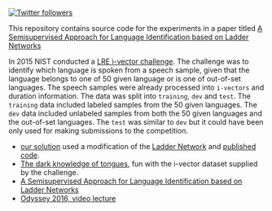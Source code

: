 <a target="_blank" href="http://twitter.com/udibr"><img alt='Twitter followers' src="https://img.shields.io/twitter/follow/udibr.svg?style=social"></a>

This repository contains source code for the experiments in a paper titled [A Semisupervised Approach for Language Identification based on Ladder Networks](http://arxiv.org/pdf/1604.00317v1.pdf)

In 2015 NIST conducted a [LRE i-vector challenge](https://ivectorchallenge.nist.gov/evaluations/2).
The challenge was to identify which language is spoken from a speech sample, given that the language belongs 
to one of 50 given language or is one of out-of-set languages.
The speech samples were already processed into `i-vectors` and duration information.
The data was split into `training`, `dev` and `test`.
The `training` data included labeled samples from the 50 given languages.
The `dev` data included unlabeled samples from both the 50 given languages and the out-of-set languages.
The `test` was similar to `dev` but it could have been only used for making submissions to the competition.

* [our solution](./A%20Semisupervised%20Approach%20for%20Language%20Identification%20based%20on%20Ladder%20Networks.ipynb) used a modification of the [Ladder Network](http://arxiv.org/abs/1507.02672) and [published code](https://github.com/CuriousAI/ladder).
* [The dark knowledge of tongues](./The%20dark%20knowledge%20of%20tongues.ipynb), fun with the i-vector dataset supplied by the challenge.
* [A Semisupervised Approach for Language Identification based on Ladder Networks](https://arxiv.org/abs/1604.00317)
* [Odyssey 2016, video lecture](https://www.superlectures.com/odyssey2016/a-semisupervised-approach-for-language-identification-based-on-ladder-networks)
